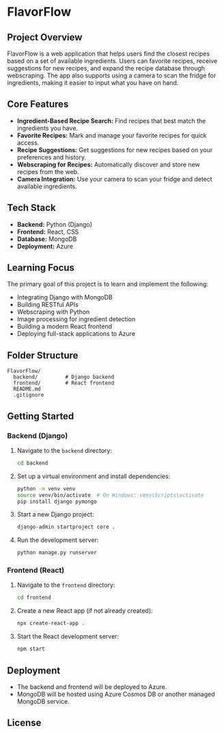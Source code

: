 # FlavorFlow

## Project Overview

FlavorFlow is a web application that helps users find the closest recipes based on a set of available ingredients. Users can favorite recipes, receive suggestions for new recipes, and expand the recipe database through webscraping. The app also supports using a camera to scan the fridge for ingredients, making it easier to input what you have on hand.

## Core Features

- **Ingredient-Based Recipe Search:** Find recipes that best match the ingredients you have.
- **Favorite Recipes:** Mark and manage your favorite recipes for quick access.
- **Recipe Suggestions:** Get suggestions for new recipes based on your preferences and history.
- **Webscraping for Recipes:** Automatically discover and store new recipes from the web.
- **Camera Integration:** Use your camera to scan your fridge and detect available ingredients.

## Tech Stack

- **Backend:** Python (Django)
- **Frontend:** React, CSS
- **Database:** MongoDB
- **Deployment:** Azure

## Learning Focus

The primary goal of this project is to learn and implement the following:

- Integrating Django with MongoDB
- Building RESTful APIs
- Webscraping with Python
- Image processing for ingredient detection
- Building a modern React frontend
- Deploying full-stack applications to Azure

## Folder Structure

```
FlavorFlow/
  backend/         # Django backend
  frontend/        # React frontend
  README.md
  .gitignore
```

## Getting Started

### Backend (Django)

1. Navigate to the `backend` directory:
   ```bash
   cd backend
   ```
2. Set up a virtual environment and install dependencies:
   ```bash
   python -m venv venv
   source venv/bin/activate  # On Windows: venv\Scripts\activate
   pip install django pymongo
   ```
3. Start a new Django project:
   ```bash
   django-admin startproject core .
   ```
4. Run the development server:
   ```bash
   python manage.py runserver
   ```

### Frontend (React)

1. Navigate to the `frontend` directory:
   ```bash
   cd frontend
   ```
2. Create a new React app (if not already created):
   ```bash
   npx create-react-app .
   ```
3. Start the React development server:
   ```bash
   npm start
   ```

## Deployment

- The backend and frontend will be deployed to Azure.
- MongoDB will be hosted using Azure Cosmos DB or another managed MongoDB service.

## License
